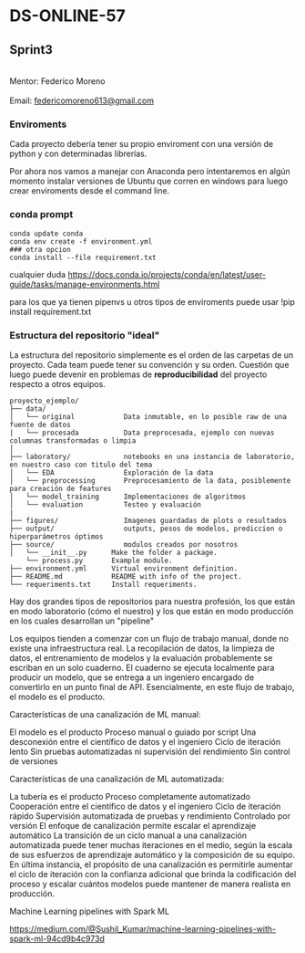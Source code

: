 # DS-ONLINE-57

## Sprint3

<br> Mentor: Federico Moreno <br/>
<br> Email: federicomoreno613@gmail.com <br/>

### Enviroments

Cada proyecto debería tener su propio enviroment con una versión de python y con determinadas librerías.

Por ahora nos vamos a manejar con Anaconda pero intentaremos en algún momento instalar versiones de Ubuntu que corren en windows 
para luego crear enviroments desde el command line.

### conda prompt
```
conda update conda
conda env create -f environment.yml
### otra opcion
conda install --file requirement.txt
```
cualquier duda https://docs.conda.io/projects/conda/en/latest/user-guide/tasks/manage-environments.html

para los que ya tienen pipenvs u otros tipos de enviroments puede usar !pip install requirement.txt



### Estructura del repositorio "ideal"

La estructura del repositorio simplemente es el orden de las carpetas de un proyecto. Cada team puede tener su convención y su orden. Cuestión que luego puede devenir en problemas de **reproducibilidad** del proyecto respecto a otros equipos.

```
proyecto_ejemplo/
├── data/ 
│   └── original            Data inmutable, en lo posible raw de una fuente de datos
|   └── procesada           Data preprocesada, ejemplo con nuevas columnas transformadas o limpia
│ 
├── laboratory/             notebooks en una instancia de laboratorio, en nuestro caso con titulo del tema
│   └── EDA                 Exploración de la data
│   └── preprocessing       Preprocesamiento de la data, posiblemente para creación de features
│   └── model_training      Implementaciones de algoritmos
│   └── evaluation          Testeo y evaluación
|
├── figures/                Imagenes guardadas de plots o resultados
├── output/                 outputs, pesos de modelos, prediccion o hiperparámetros óptimos 
├── source/                 modulos creados por nosotros
│   └── __init__.py      Make the folder a package.
    └── process.py       Example module.
├── environment.yml      Virtual environment definition.
├── README.md            README with info of the project.
└── requeriments.txt     Install requeriments.
```

Hay dos grandes tipos de repositorios para nuestra profesión, los que están en modo laboratorio (cómo el nuestro) y los que están en modo producción en los cuales desarrollan un "pipeline" 

Los equipos tienden a comenzar con un flujo de trabajo manual, donde no existe una infraestructura real. La recopilación de datos, la limpieza de datos, el entrenamiento de modelos y la evaluación probablemente se escriban en un solo cuaderno. El cuaderno se ejecuta localmente para producir un modelo, que se entrega a un ingeniero encargado de convertirlo en un punto final de API. Esencialmente, en este flujo de trabajo, el modelo es el producto.

Características de una canalización de ML manual:

El modelo es el producto
Proceso manual o guiado por script
Una desconexión entre el científico de datos y el ingeniero
Ciclo de iteración lento
Sin pruebas automatizadas ni supervisión del rendimiento
Sin control de versiones


Características de una canalización de ML automatizada:

La tubería es el producto
Proceso completamente automatizado
Cooperación entre el científico de datos y el ingeniero
Ciclo de iteración rápido
Supervisión automatizada de pruebas y rendimiento
Controlado por versión
El enfoque de canalización permite escalar el aprendizaje automático
La transición de un ciclo manual a una canalización automatizada puede tener muchas iteraciones en el medio, según la escala de sus esfuerzos de aprendizaje automático y la composición de su equipo. En última instancia, el propósito de una canalización es permitirle aumentar el ciclo de iteración con la confianza adicional que brinda la codificación del proceso y escalar cuántos modelos puede mantener de manera realista en producción.

Machine Learning pipelines with Spark ML


https://medium.com/@Sushil_Kumar/machine-learning-pipelines-with-spark-ml-94cd9b4c973d

